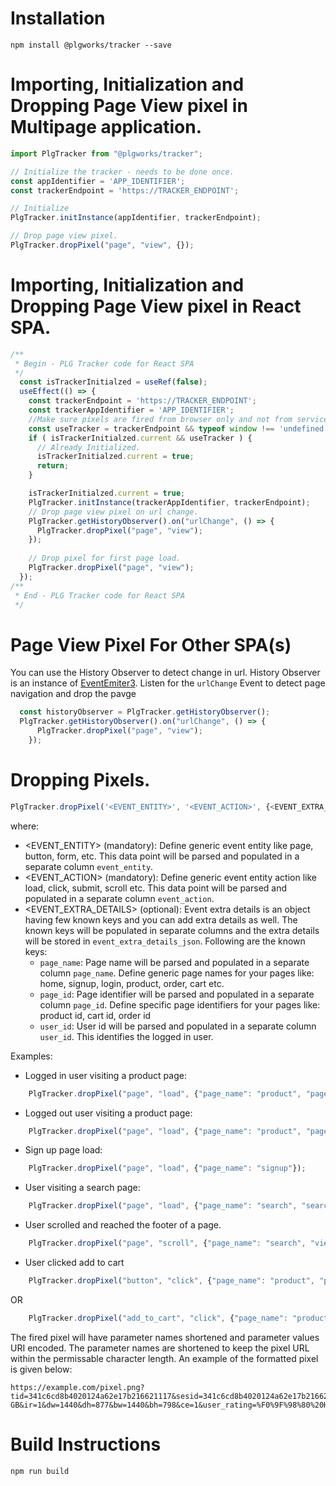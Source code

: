 # Installation
```
npm install @plgworks/tracker --save
```

# Importing, Initialization and Dropping Page View pixel in Multipage application.

```js
import PlgTracker from "@plgworks/tracker";

// Initialize the tracker - needs to be done once.
const appIdentifier = 'APP_IDENTIFIER';
const trackerEndpoint = 'https://TRACKER_ENDPOINT';

// Initialize
PlgTracker.initInstance(appIdentifier, trackerEndpoint);

// Drop page view pixel.
PlgTracker.dropPixel("page", "view", {});
```

# Importing, Initialization and Dropping Page View pixel in React SPA.
```js
/**
 * Begin - PLG Tracker code for React SPA
 */
  const isTrackerInitialzed = useRef(false); 
  useEffect(() => {
    const trackerEndpoint = 'https://TRACKER_ENDPOINT';
    const trackerAppIdentifier = 'APP_IDENTIFIER';
    //Make sure pixels are fired from browser only and not from service workers or server side.
    const useTracker = trackerEndpoint && typeof window !== 'undefined';
    if ( isTrackerInitialzed.current && useTracker ) {
      // Already Initialized.
      isTrackerInitialzed.current = true;
      return;
    }

    isTrackerInitialzed.current = true;
    PlgTracker.initInstance(trackerAppIdentifier, trackerEndpoint);
    // Drop page view pixel on url change.
    PlgTracker.getHistoryObserver().on("urlChange", () => {
      PlgTracker.dropPixel("page", "view");
    });
    
    // Drop pixel for first page load.
    PlgTracker.dropPixel("page", "view");
  });
/**
 * End - PLG Tracker code for React SPA
 */
```

# Page View Pixel For Other SPA(s)
You can use the History Observer to detect change in url. 
History Observer is an instance of [EventEmiter3](https://github.com/primus/eventemitter3).
Listen for the `urlChange` Event to detect page navigation and drop the pavge  
```js
  const historyObserver = PlgTracker.getHistoryObserver();
  PlgTracker.getHistoryObserver().on("urlChange", () => {
      PlgTracker.dropPixel("page", "view");
    });
```


# Dropping Pixels.
```js
PlgTracker.dropPixel('<EVENT_ENTITY>', '<EVENT_ACTION>', {<EVENT_EXTRA_DETAILS>} );
```

where:
- <EVENT_ENTITY> (mandatory): Define generic event entity like page, button, form, etc. This data point will be parsed and populated in a separate column `event_entity`.
- <EVENT_ACTION> (mandatory): Define generic event entity action like load, click, submit, scroll etc. This data point will be parsed and populated in a separate column `event_action`.
- <EVENT_EXTRA_DETAILS> (optional): Event extra details is an object having few known keys and you can add extra details as well. The known keys will be populated in separate columns and the extra details will be stored in `event_extra_details_json`. Following are the known keys:
    - `page_name`: Page name will be parsed and populated in a separate column `page_name`. Define generic page names for your pages like: home, signup, login, product, order, cart etc.
    - `page_id`: Page identifier will be parsed and populated in a separate column `page_id`. Define specific page identifiers for your pages like: product id, cart id, order id
    - `user_id`: User id will be parsed and populated in a separate column `user_id`. This identifies the logged in user.

Examples:
- Logged in user visiting a product page:
```js
    PlgTracker.dropPixel("page", "load", {"page_name": "product", "page_id": "p_10", "user_id": "1000"});
```
- Logged out user visiting a product page:
```js
    PlgTracker.dropPixel("page", "load", {"page_name": "product", "page_id": "p_11"});
```
- Sign up page load:
```js
    PlgTracker.dropPixel("page", "load", {"page_name": "signup"});
```
- User visiting a search page:
```js
    PlgTracker.dropPixel("page", "load", {"page_name": "search", "search_term": "headphones", "page_number": "2"});
```
- User scrolled and reached the footer of a page.
```js
    PlgTracker.dropPixel("page", "scroll", {"page_name": "search", "viewed_footer": "true"});
```
- User clicked add to cart
```js
    PlgTracker.dropPixel("button", "click", {"page_name": "product", "product_id": "123", "button_id": "add_to_cart"});
```
OR
```js
    PlgTracker.dropPixel("add_to_cart", "click", {"page_name": "product", "product_id": "123"});
```

The fired pixel will have parameter names shortened and parameter values URI encoded. The parameter names are shortened to keep the pixel URL within the permissable character length. An example of the formatted pixel is given below:
```
https://example.com/pixel.png?tid=341c6cd8b4020124a62e17b216621117&sesid=341c6cd8b4020124a62e17b2166211171661425858063&ee=page&ea=view&uid=543210&tz=-330&pn=product&pid=9769&purl=https%3A%2F%2Fexample.com%3F&rurl=https%3A%2F%2Fexample.com%3Freferrer%3Dproducthunt%26product%3Dtracker&ref=footer&utm_type=u_type&utm_source=u_source&utm_medium=u_medium&utm_campaign=u_campaign&utm_term=u_term&utm_content=u_content&ai=WEB&dr=2880X1754&dos=MacOS&dl=en-GB&ir=1&dw=1440&dh=877&bw=1440&bh=798&ce=1&user_rating=%F0%9F%98%80%20Happy
```

# Build Instructions
```
npm run build
```
